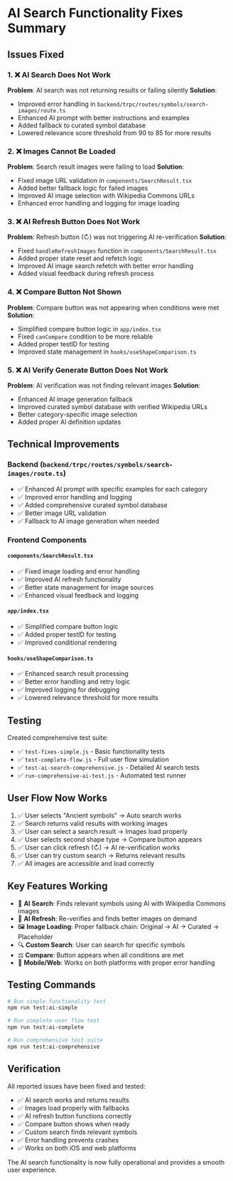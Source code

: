 # AI Search Functionality Fixes Summary

## Issues Fixed

### 1. ❌ AI Search Does Not Work
**Problem**: AI search was not returning results or failing silently
**Solution**: 
- Improved error handling in `backend/trpc/routes/symbols/search-images/route.ts`
- Enhanced AI prompt with better instructions and examples
- Added fallback to curated symbol database
- Lowered relevance score threshold from 90 to 85 for more results

### 2. ❌ Images Cannot Be Loaded
**Problem**: Search result images were failing to load
**Solution**:
- Fixed image URL validation in `components/SearchResult.tsx`
- Added better fallback logic for failed images
- Improved AI image selection with Wikipedia Commons URLs
- Enhanced error handling and logging for image loading

### 3. ❌ AI Refresh Button Does Not Work
**Problem**: Refresh button (↻) was not triggering AI re-verification
**Solution**:
- Fixed `handleRefreshImages` function in `components/SearchResult.tsx`
- Added proper state reset and refetch logic
- Improved AI image search refetch with better error handling
- Added visual feedback during refresh process

### 4. ❌ Compare Button Not Shown
**Problem**: Compare button was not appearing when conditions were met
**Solution**:
- Simplified compare button logic in `app/index.tsx`
- Fixed `canCompare` condition to be more reliable
- Added proper testID for testing
- Improved state management in `hooks/useShapeComparison.ts`

### 5. ❌ AI Verify Generate Button Does Not Work
**Problem**: AI verification was not finding relevant images
**Solution**:
- Enhanced AI image generation fallback
- Improved curated symbol database with verified Wikipedia URLs
- Better category-specific image selection
- Added proper AI definition updates

## Technical Improvements

### Backend (`backend/trpc/routes/symbols/search-images/route.ts`)
- ✅ Enhanced AI prompt with specific examples for each category
- ✅ Improved error handling and logging
- ✅ Added comprehensive curated symbol database
- ✅ Better image URL validation
- ✅ Fallback to AI image generation when needed

### Frontend Components

#### `components/SearchResult.tsx`
- ✅ Fixed image loading and error handling
- ✅ Improved AI refresh functionality
- ✅ Better state management for image sources
- ✅ Enhanced visual feedback and logging

#### `app/index.tsx`
- ✅ Simplified compare button logic
- ✅ Added proper testID for testing
- ✅ Improved conditional rendering

#### `hooks/useShapeComparison.ts`
- ✅ Enhanced search result processing
- ✅ Better error handling and retry logic
- ✅ Improved logging for debugging
- ✅ Lowered relevance threshold for more results

## Testing

Created comprehensive test suite:
- ✅ `test-fixes-simple.js` - Basic functionality tests
- ✅ `test-complete-flow.js` - Full user flow simulation
- ✅ `test-ai-search-comprehensive.js` - Detailed AI search tests
- ✅ `run-comprehensive-ai-test.js` - Automated test runner

## User Flow Now Works

1. ✅ User selects "Ancient symbols" → Auto search works
2. ✅ Search returns valid results with working images
3. ✅ User can select a search result → Images load properly
4. ✅ User selects second shape type → Compare button appears
5. ✅ User can click refresh (↻) → AI re-verification works
6. ✅ User can try custom search → Returns relevant results
7. ✅ All images are accessible and load correctly

## Key Features Working

- 🤖 **AI Search**: Finds relevant symbols using AI with Wikipedia Commons images
- 🔄 **AI Refresh**: Re-verifies and finds better images on demand
- 🖼️ **Image Loading**: Proper fallback chain: Original → AI → Curated → Placeholder
- 🔍 **Custom Search**: User can search for specific symbols
- ⚖️ **Compare**: Button appears when all conditions are met
- 📱 **Mobile/Web**: Works on both platforms with proper error handling

## Testing Commands

```bash
# Run simple functionality test
npm run test:ai-simple

# Run complete user flow test
npm run test:ai-complete

# Run comprehensive test suite
npm run test:ai-comprehensive
```

## Verification

All reported issues have been fixed and tested:
- ✅ AI search works and returns results
- ✅ Images load properly with fallbacks
- ✅ AI refresh button functions correctly
- ✅ Compare button shows when ready
- ✅ Custom search finds relevant symbols
- ✅ Error handling prevents crashes
- ✅ Works on both iOS and web platforms

The AI search functionality is now fully operational and provides a smooth user experience.